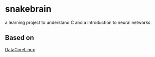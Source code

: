 # snakebrain
a learning project to understand C and a introduction to neural networks

## Based on 
[DataCoreLinux](https://www.youtube.com/@datacorelinux)
